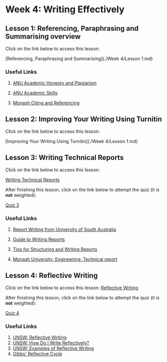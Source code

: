 # Week 4: Writing Effectively

## Lesson 1: Referencing, Paraphrasing and Summarising overview
Click on the link below to access this lesson:

[Referencing, Paraphrasing and Summarising](./Week 4/Lesson 1.md)

### Useful Links

1. [ANU Academic Honesty and Plagiarism](http://www.anu.edu.au/students/program-administration/assessments-exams/academic-honesty-plagiarism)

2. [ANU Academic Skills](https://academicskills.anu.edu.au/)

3. [Monash Citing and Referencing](https://guides.lib.monash.edu/citing-referencing)

## Lesson 2: Improving Your Writing Using Turnitin
Click on the link below to access this lesson:

[Improving Your Writing Using Turnitin](./Week 4/Lesson 1.md)

## Lesson 3: Writing Technical Reports
Click on the link below to access this lesson:

[Writing Technical Reports](https://wattlecourses.anu.edu.au/mod/lesson/view.php?id=2805696)

After finishing this lesson, click on the link below to attempt the quiz (it is **not** weighted):

[Quiz 3](https://wattlecourses.anu.edu.au/mod/quiz/view.php?id=2805697)

### Useful Links

1. [Report Writing from University of South Australia](https://lo.unisa.edu.au/mod/book/view.php?id=1144638&chapterid=167261)

2. [Guide to Writing Reports](https://www.griffith.edu.au/griffith-health/learning-and-teaching/transition-and-tertiary-preparedness/guide-to-writing-research-reports)

3. [Tips for Structuring and Writing Reports](https://wattlecourses.anu.edu.au/pluginfile.php/3288704/mod_lesson/page_contents/127098/Tips-for-Structuring-and-Writing-Research-Reports%20%282%29%20%281%29.pdf)

4. [Monash University: Engineering: Technical report](https://www.monash.edu/rlo/assignment-samples/engineering/eng-writing-technical-reports)


## Lesson 4: Reflective Writing
Click on the link below to access this lesson:
[Reflective Writing](https://wattlecourses.anu.edu.au/mod/lesson/view.php?id=2805698)

After finishing this lesson, click on the link below to attempt the quiz (it is **not** weighted):

[Quiz 4](https://wattlecourses.anu.edu.au/mod/quiz/view.php?id=2805699)

### Useful Links

1. [UNSW: Reflective Writing](https://www.student.unsw.edu.au/reflective-writing)
2. [UNSW: How Do I Write Reflectively?](https://student.unsw.edu.au/how-do-i-write-reflectively)
3. [UNSW: Examples of Reflective Writing](https://student.unsw.edu.au/examples-reflective-writing)
4. [Gibbs' Reflective Cycle](https://www.ed.ac.uk/reflection/reflectors-toolkit/reflecting-on-experience/gibbs-reflective-cycle)
